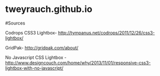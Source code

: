 tweyrauch.github.io
===================
#Sources

Codrops CSS3 Lightbox- http://tympanus.net/codrops/2011/12/26/css3-lightbox/

GridPak- http://gridpak.com/about/

No Javascript CSS Lightbox - http://www.designcouch.com/home/why/2013/11/01/responsive-css3-lightbox-with-no-javascript/

